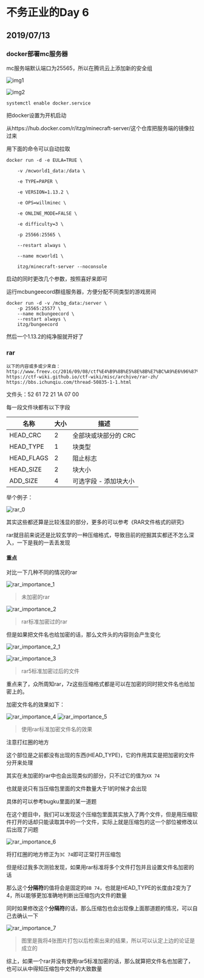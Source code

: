 
# 不务正业的Day 6

## 2019/07/13

### docker部署mc服务器

mc服务端默认端口为25565，所以在腾讯云上添加新的安全组

![img1]()

![img2]()

`systemctl enable docker.service`

把docker设置为开机启动

从https://hub.docker.com/r/itzg/minecraft-server/这个仓库把服务端的镜像拉过来

用下面的命令可以自动拉取

```
docker run -d -e EULA=TRUE \   

    -v /mcworld1_data:/data \   

    -e TYPE=PAPER \

    -e VERSION=1.13.2 \

    -e OPS=willminec \

    -e ONLINE_MODE=FALSE \

    -e difficulty=3 \

    -p 25566:25565 \

    --restart always \

    --name mcworld1 \

    itzg/minecraft-server --noconsole 
```

启动的同时更改几个参数，按照喜好来即可

运行mcbungeecord群组服务器，方便分配不同类型的游戏房间

```
docker run -d -v /mcbg_data:/server \
    -p 25565:25577 \
    --name mcbungeecord \
    --restart always \
    itzg/bungeecord
```

然后一个1.13.2的纯净服就开好了


### rar

```
以下的内容或多或少来自：
http://www.freev.cc/2016/09/08/ctf%E4%B9%8B%E5%8E%8B%E7%BC%A9%E6%96%87%E4%BB%B6/
https://ctf-wiki.github.io/ctf-wiki/misc/archive/rar-zh/
https://bbs.ichunqiu.com/thread-50835-1-1.html

```

文件头：52 61 72 21 1A 07 00


每一段文件块都有以下字段

名称 | 大小	| 描述
  -|-|-
HEAD_CRC | 2 |全部块或块部分的 CRC
HEAD_TYPE | 1 | 块类型
HEAD_FLAGS | 2 | 阻止标志
HEAD_SIZE | 2 | 块大小
ADD_SIZE | 4 |可选字段 - 添加块大小

举个例子：

![rar_0]()

其实这些都还算是比较浅显的部分，更多的可以参考《RAR文件格式的研究》

rar就目前来说还是比较玄学的一种压缩格式，导致目前的挖掘其实都还不怎么深入，一下是我的一丢丢发现

#### 重点

对比一下几种不同的情况的rar

![rar_importance_1]()

> 未加密的rar

![rar_importance_2]()

> rar标准加密过的rar

但是如果把文件名也给加密的话，那么文件头的内容则会产生变化

![rar_importance_2_1]()

![rar_importance_3]()

> rar5标准加密过后的文件

重点来了，众所周知rar，7z这些压缩格式都是可以在加密的同时把文件名也给加密上的。

加密文件名的效果如下：

![rar_importance_4]()
![rar_importance_5]()
> 使用rar标准加密文件名的效果

注意打红圈的地方

这个部位是之前都没有出现的东西(HEAD_TYPE)，它的作用其实是把加密的文件分开来处理

其实在未加密的rar中也会出现类似的部分，只不过它的值为`XX 74`

也就是说只有当压缩包里面的文件数量大于1的时候才会出现

具体的可以参考bugku里面的某一道题

在这个题目中，我们可以发现这个压缩包里面其实放入了两个文件，但是用压缩软件打开的话却只能读取其中的一个文件，实际上就是压缩包的这一个部位被修改以后出现了问题

![rar_importance_6]()

将打红圈的地方修正为`3C 74`即可正常打开压缩包

但是经过我多次测验发现，如果用rar标准将多个文件打包并且设置文件名加密的话

那么这个**分隔符**的值将会是固定的`8B 74`，也就是HEAD_TYPE的长度由2变为了4，所以能够更加准确地判断出压缩包内文件的数量

同时如果修改这个**分隔符**的话，那么压缩包也会出现像上面那道题的情况，可以自己去确认一下


![rar_importance_7]()

> 图里是我将4张图片打包以后检索出来的结果，所以可以认定上边的论证是成立的

综上，如果一个rar并没有使用rar5标准加密的话，那么就算把文件名也加密了，也可以从中得知压缩包中文件的大致数量
